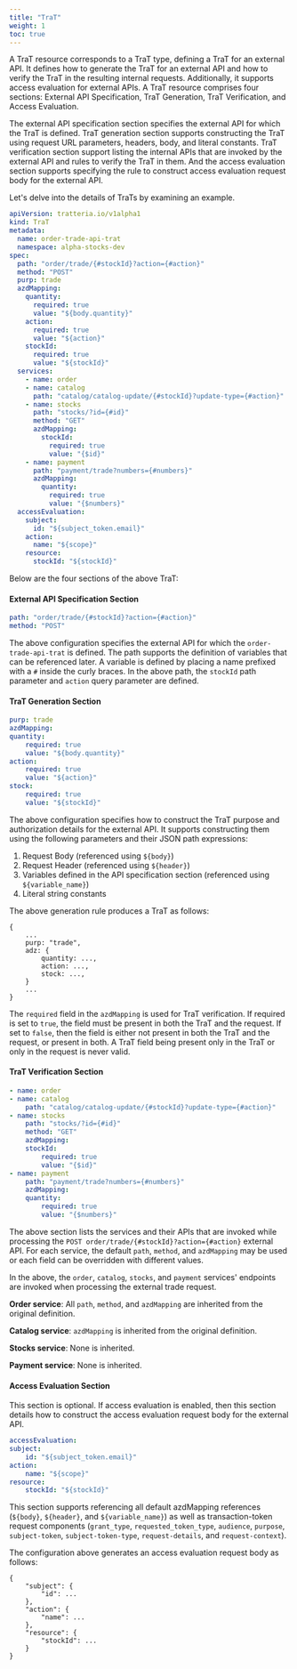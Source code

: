 ```yaml
---
title: "TraT"
weight: 1
toc: true
---
```


A TraT resource corresponds to a TraT type, defining a TraT for an external API. It defines how to generate the TraT for an external API and how to verify the TraT in the resulting internal requests. Additionally, it supports access evaluation for external APIs. A TraT resource comprises four sections: External API Specification, TraT Generation, TraT Verification, and Access Evaluation.

The external API specification section specifies the external API for which the TraT is defined. TraT generation section supports constructing the TraT using request URL parameters, headers, body, and literal constants. TraT verification section support listing the internal APIs that are invoked by the external API and rules to verify the TraT in them. And the access evaluation section supports specifying the rule to construct access evaluation request body for the external API.

Let's delve into the details of TraTs by examining an example.

```yaml
apiVersion: tratteria.io/v1alpha1
kind: TraT
metadata:
  name: order-trade-api-trat
  namespace: alpha-stocks-dev
spec:
  path: "order/trade/{#stockId}?action={#action}"
  method: "POST"
  purp: trade
  azdMapping:
    quantity:
      required: true
      value: "${body.quantity}"
    action:
      required: true
      value: "${action}"
    stockId:
      required: true
      value: "${stockId}"
  services:
    - name: order
    - name: catalog
      path: "catalog/catalog-update/{#stockId}?update-type={#action}"
    - name: stocks
      path: "stocks/?id={#id}"
      method: "GET"
      azdMapping:
        stockId:
          required: true
          value: "{$id}"
    - name: payment
      path: "payment/trade?numbers={#numbers}"
      azdMapping:
        quantity:
          required: true
          value: "{$numbers}"
  accessEvaluation:
    subject:
      id: "${subject_token.email}"
    action:
      name: "${scope}"
    resource:
      stockId: "${stockId}"
```

Below are the four sections of the above TraT:

#### External API Specification Section

```yaml
path: "order/trade/{#stockId}?action={#action}"
method: "POST"
```

The above configuration specifies the external API for which the `order-trade-api-trat` is defined. The path supports the definition of variables that can be referenced later. A variable is defined by placing a name prefixed with a `#` inside the curly braces. In the above path, the `stockId` path parameter and `action` query parameter are defined.

#### TraT Generation Section

```yaml
purp: trade
azdMapping:
quantity:
    required: true
    value: "${body.quantity}"
action:
    required: true
    value: "${action}"
stock:
    required: true
    value: "${stockId}"
```

The above configuration specifies how to construct the TraT purpose and authorization details for the external API. It supports constructing them using the following parameters and their JSON path expressions:

1. Request Body (referenced using `${body}`)
2. Request Header (referenced using `${header}`)
3. Variables defined in the API specification section (referenced using `${variable_name}`)
4. Literal string constants

The above generation rule produces a TraT as follows:

```plaintext
{
    ...
    purp: "trade",
    adz: {
        quantity: ...,
        action: ...,
        stock: ...,
    }
    ...
}
```

The `required` field in the `azdMapping` is used for TraT verification. If required is set to `true`, the field must be present in both the TraT and the request. If set to `false`, then the field is either not present in both the TraT and the request, or present in both. A TraT field being present only in the TraT or only in the request is never valid.

#### TraT Verification Section

```yaml
- name: order
- name: catalog
    path: "catalog/catalog-update/{#stockId}?update-type={#action}"
- name: stocks
    path: "stocks/?id={#id}"
    method: "GET"
    azdMapping:
    stockId:
        required: true
        value: "{$id}"
- name: payment
    path: "payment/trade?numbers={#numbers}"
    azdMapping:
    quantity:
        required: true
        value: "{$numbers}"
```

The above section lists the services and their APIs that are invoked while processing the `POST order/trade/{#stockId}?action={#action}` external API. For each service, the default `path`, `method`, and `azdMapping` may be used or each field can be overridden with different values.

In the above, the `order`, `catalog`, `stocks`, and `payment` services' endpoints are invoked when processing the external trade request.

**Order service**: All `path`, `method`, and `azdMapping` are inherited from the original definition.

**Catalog service**: `azdMapping` is inherited from the original definition.

**Stocks service**: None is inherited.

**Payment service**: None is inherited.

#### Access Evaluation Section

This section is optional. If access evaluation is enabled, then this section details how to construct the access evaluation request body for the external API.

```yaml
accessEvaluation:
subject:
    id: "${subject_token.email}"
action:
    name: "${scope}"
resource:
    stockId: "${stockId}"
```

This section supports referencing all default azdMapping references (`${body}`, `${header}`, and `${variable_name}`) as well as transaction-token request components (`grant_type`, `requested_token_type`, `audience`, `purpose`, `subject-token`, `subject-token-type`, `request-details`, and `request-context`).

The configuration above generates an access evaluation request body as follows:

```plaintext
{
    "subject": {
        "id": ...
    },
    "action": {
        "name": ...
    },
    "resource": {
        "stockId": ...
    }
}
```